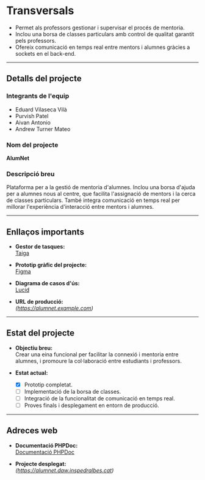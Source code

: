 # **Transversals**

- Permet als professors gestionar i supervisar el procés de mentoria.
- Inclou una borsa de classes particulars amb control de qualitat garantit pels professors.
- Ofereix comunicació en temps real entre mentors i alumnes gràcies a sockets en el back-end.

---

## **Detalls del projecte**

### **Integrants de l'equip**
- Eduard Vilaseca Vilà  
- Purvish Patel  
- Aivan Antonio  
- Andrew Turner Mateo  

### **Nom del projecte**  
**AlumNet**

### **Descripció breu**  
Plataforma per a la gestió de mentoria d'alumnes. Inclou una borsa d'ajuda per a alumnes nous al centre, que facilita l'assignació de mentors i la cerca de classes particulars. També integra comunicació en temps real per millorar l'experiència d'interacció entre mentors i alumnes.

---

## **Enllaços importants**

- **Gestor de tasques:**  
  [Taiga](https://tree.taiga.io/project/purvish69-proyecto-2/timeline)  

- **Prototip gràfic del projecte:**  
  [Figma](https://www.figma.com/proto/6ojGuTXI9fC8FgknmcPYT7/Figma-basics?node-id=611-20&node-type=canvas&t=xNYITgF629lrHz68-1&scaling=min-zoom&content-scaling=fixed&page-id=601%3A9&starting-point-node-id=611%3A20)

- **Diagrama de casos d'ús:**  
  [Lucid](https://lucid.app/lucidchart/60f99ff8-b7d6-430a-bdd9-3b6aeb4d17b5/edit?viewport_loc=-2158%2C-52%2C5657%2C2462%2C.Q4MUjXso07N&invitationId=inv_d03d0663-ee0b-4727-8334-563705b1af2a)

- **URL de producció:**  
  *(https://alumnet.example.com)*  

---

## **Estat del projecte**

- **Objectiu breu:**  
  Crear una eina funcional per facilitar la connexió i mentoria entre alumnes, i promoure la col·laboració entre estudiants i professors.  

- **Estat actual:**
  - [x] Prototip completat.  
  - [ ] Implementació de la borsa de classes.  
  - [ ] Integració de la funcionalitat de comunicació en temps real.  
  - [ ] Proves finals i desplegament en entorn de producció.  

---

## **Adreces web**

- **Documentació PHPDoc:**  
  [Documentació PHPDoc](https://daw.inspedralbes.cat)  

- **Projecte desplegat:**  
  *(https://alumnet.daw.inspedralbes.cat)*  
